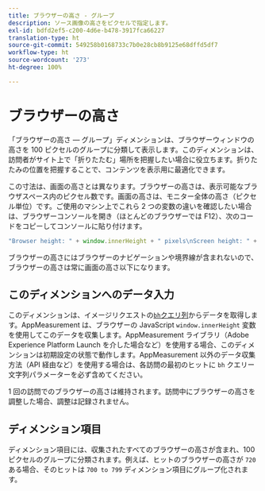 ```yaml
---
title: ブラウザーの高さ - グループ
description: ソース画像の高さをピクセルで指定します。
exl-id: bdfd2ef5-c200-4d6e-b478-3917fca66227
translation-type: ht
source-git-commit: 549258b0168733c7b0e28cb8b9125e68dffd5df7
workflow-type: ht
source-wordcount: '273'
ht-degree: 100%

---
```


# ブラウザーの高さ

「ブラウザーの高さ — グループ」ディメンションは、ブラウザーウィンドウの高さを 100 ピクセルのグループに分類して表示します。このディメンションは、訪問者がサイト上で「折りたたむ」場所を把握したい場合に役立ちます。折りたたみの位置を把握することで、コンテンツを表示用に最適化できます。

この寸法は、画面の高さとは異なります。ブラウザーの高さは、表示可能なブラウザスペース内のピクセル数です。画面の高さは、モニター全体の高さ（ピクセル単位）です。ご使用のマシン上でこれら 2 つの変数の違いを確認したい場合は、ブラウザーコンソールを開き（ほとんどのブラウザーでは F12）、次のコードをコピーしてコンソールに貼り付けます。

```javascript
"Browser height: " + window.innerHeight + " pixels\nScreen height: " + screen.height + " pixels";
```

ブラウザーの高さにはブラウザーのナビゲーションや境界線が含まれないので、ブラウザーの高さは常に画面の高さ以下になります。

## このディメンションへのデータ入力

このディメンションは、イメージリクエストの[`bh`クエリ列](/help/implement/validate/query-parameters.md)からデータを取得します。AppMeasurement は、ブラウザーの JavaScript `window.innerHeight` 変数を使用してこのデータを収集します。AppMeasurement ライブラリ（Adobe Experience Platform Launch を介した場合など）を使用する場合、このディメンションは初期設定の状態で動作します。AppMeasurement 以外のデータ収集方法（API 経由など）を使用する場合は、各訪問の最初のヒットに `bh` クエリー文字列パラメーターを必ず含めてください。

1 回の訪問でのブラウザーの高さは維持されます。訪問中にブラウザーの高さを調整した場合、調整は記録されません。

## ディメンション項目

ディメンション項目には、収集されたすべてのブラウザーの高さが含まれ、100 ピクセルのグループに分類されます。例えば、ヒットのブラウザーの高さが `720` ある場合、そのヒットは `700 to 799` ディメンション項目にグループ化されます。
